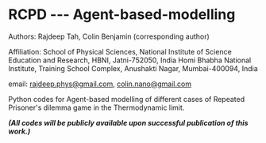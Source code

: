 # RCPD --- Agent-based-modelling

Authors: Rajdeep Tah, Colin Benjamin (corresponding author)

Affiliation: School of Physical Sciences, National Institute of Science Education and Research, HBNI, Jatni-752050, India
             Homi Bhabha National Institute, Training School Complex, Anushakti Nagar, Mumbai-400094, India
             
email: rajdeep.phys@gmail.com, colin.nano@gmail.com

Python codes for Agent-based modelling of different cases of Repeated Prisoner's dilemma game in the Thermodynamic limit.

**_(All codes will be publicly available upon successful publication of this work.)_**
